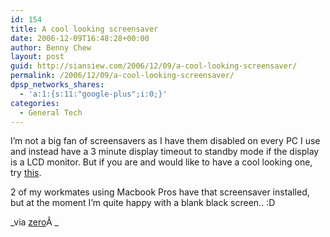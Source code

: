 ```yaml
---
id: 154
title: A cool looking screensaver
date: 2006-12-09T16:48:28+00:00
author: Benny Chew
layout: post
guid: http://siansiew.com/2006/12/09/a-cool-looking-screensaver/
permalink: /2006/12/09/a-cool-looking-screensaver/
dpsp_networks_shares:
  - 'a:1:{s:11:"google-plus";i:0;}'
categories:
  - General Tech
---
```

I&#8217;m not a big fan of screensavers as I have them disabled on every PC I use and instead have a 3 minute display timeout to standby mode if the display is a LCD monitor. But if you are and would like to have a cool looking one, try <a target="_blank" href="http://www.electricsheep.org/">this</a>.

2 of my workmates using Macbook Pros have that screensaver installed, but at the moment I&#8217;m quite happy with a blank black screen.. :D

_via <a target="_blank" href="http://zero.racetime.com.au/?act=show&#038;id=37294">zero</a>Â _